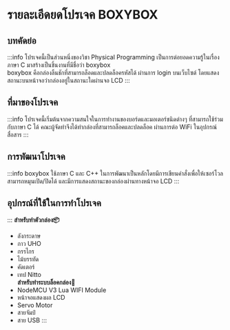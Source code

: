 # รายละเอีดยดโปรเจค BOXYBOX

## บทคัดย่อ
:::info
โปรเจคนี้เป็นส่วนหนึ่งของวิชา Physical Programming เป็นการต่อยอดความรู้ในเรื่องภาษา C มาสร้างเป็นชิ้นงานที่มีชื่อว่า boxybox  
boxybox คือกล่องลิ้นชักที่สามารถล็อดและปลดล็อครหัสได้ ผ่านการ login บนเว็บไซต์ โดยแสดงสถานะบนหน้าจอว่ากล่องอยู่ในสถานะใดผ่านจอ LCD
:::

## ที่มาของโปรเจค
:::info
โปรเจคนี้เริ่มต้นจากความสนใจในการทำงานของบอร์ดและมอเตอร์ชนิดต่างๆ ที่สามารถใช้ร่วมกับภาษา C ได้  คณะผู้จัดทำจึงได้ทำกล่องที่สามารถล็อคและปลดล็อค ผ่านการต่อ WiFi ในอุปกรณ์สื่อสาร
:::

## การพัฒนาโปรเจค
:::info
boxybox ใช้ภาษา C และ C++ ในการพัฒนาเป็นหลักโดยมีการเขียนคำสั่งเพื่อให้เซอร์โวลสามารถหมุนเปิด/ปิดได้
และมีการแสดงสถานะของกล่องผ่านทางหน้าจอ LCD
:::

## อุปกรณ์ที่ใช้ในการทำโปรเจค
:::
**สำหรับทำตัวกล่อง📦**
* ลังกระดาษ
* กาว UHO
* กรรไกร
* ไม้บรรทัด
* คัดเตอร์
* เทป Nitto  
**สำหรับทำระบบล็อคกล่อง🔐**
* NodeMCU V3 Lua WIFI Module
* หน้าจอแสดงผล LCD
* Servo Motor
* สายจัมป์
* สาย USB
:::
